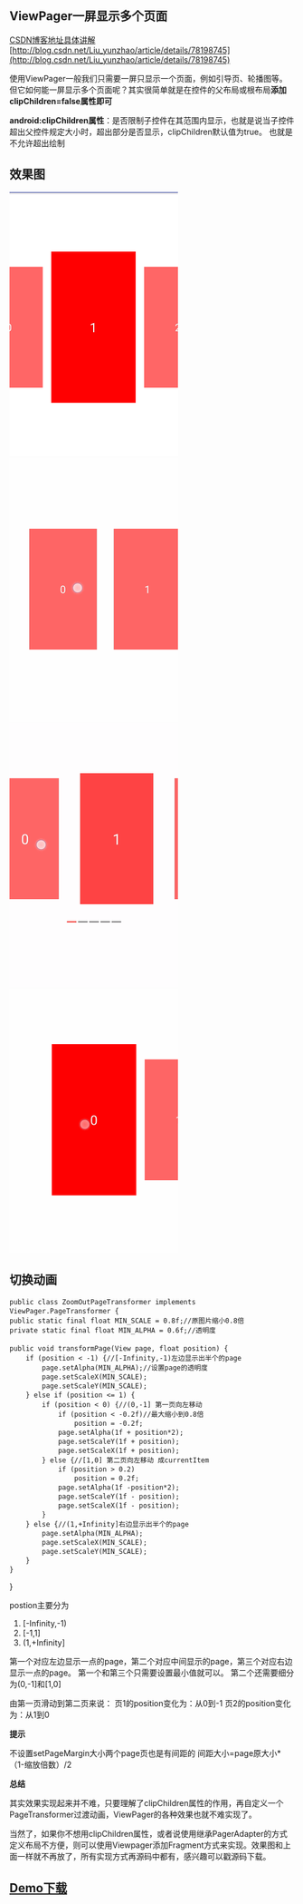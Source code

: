 ## ViewPager一屏显示多个页面 ##

[CSDN博客地址具体讲解](http://blog.csdn.net/Liu_yunzhao/article/details/78198745)
[http://blog.csdn.net/Liu_yunzhao/article/details/78198745](http://blog.csdn.net/Liu_yunzhao/article/details/78198745)

使用ViewPager一般我们只需要一屏只显示一个页面，例如引导页、轮播图等。但它如何能一屏显示多个页面呢？其实很简单就是在控件的父布局或根布局**添加clipChildren=false属性即可**

**android:clipChildren属性**：是否限制子控件在其范围内显示，也就是说当子控件超出父控件规定大小时，超出部分是否显示，clipChildren默认值为true。 也就是不允许超出绘制

## 效果图 ##

![](https://github.com/liuyunzhao/ViewPageGallery/blob/master/git/vp.png)
![](https://github.com/liuyunzhao/ViewPageGallery/blob/master/git/v_all.gif)
![](https://github.com/liuyunzhao/ViewPageGallery/blob/master/git/v_all_fr.gif)
![](https://github.com/liuyunzhao/ViewPageGallery/blob/master/git/v_all_mid.gif)

## 切换动画 ##
    public class ZoomOutPageTransformer implements ViewPager.PageTransformer {
    public static final float MIN_SCALE = 0.8f;//原图片缩小0.8倍
    private static final float MIN_ALPHA = 0.6f;//透明度

    public void transformPage(View page, float position) {
        if (position < -1) {//[-Infinity,-1)左边显示出半个的page
            page.setAlpha(MIN_ALPHA);//设置page的透明度
            page.setScaleX(MIN_SCALE);
            page.setScaleY(MIN_SCALE);
        } else if (position <= 1) {
            if (position < 0) {//(0,-1] 第一页向左移动
                if (position < -0.2f)//最大缩小到0.8倍
                    position = -0.2f;
                page.setAlpha(1f + position*2);
                page.setScaleY(1f + position);
                page.setScaleX(1f + position);
            } else {//[1,0] 第二页向左移动 成currentItem
                if (position > 0.2)
                    position = 0.2f;
                page.setAlpha(1f -position*2);
                page.setScaleY(1f - position);
                page.setScaleX(1f - position);
            }
        } else {//(1,+Infinity]右边显示出半个的page
            page.setAlpha(MIN_ALPHA);
            page.setScaleX(MIN_SCALE);
            page.setScaleY(MIN_SCALE);
        }
    }
}

postion主要分为

1. [-Infinity,-1)
2. [-1,1]
3. (1,+Infinity]

第一个对应左边显示一点的page，第二个对应中间显示的page，第三个对应右边显示一点的page。
第一个和第三个只需要设置最小值就可以。
第二个还需要细分为(0,-1]和[1,0]

由第一页滑动到第二页来说：
页1的position变化为：从0到-1
页2的position变化为：从1到0

**提示**

不设置setPageMargin大小两个page页也是有间距的
间距大小=page原大小*（1-缩放倍数）/2

**总结**

其实效果实现起来并不难，只要理解了clipChildren属性的作用，再自定义一个PageTransformer过渡动画，ViewPager的各种效果也就不难实现了。

当然了，如果你不想用clipChildren属性，或者说使用继承PagerAdapter的方式定义布局不方便，则可以使用Viewpager添加Fragment方式来实现。效果图和上面一样就不再放了，所有实现方式再源码中都有，感兴趣可以戳源码下载。

## **[Demo下载](https://github.com/liuyunzhao/ViewPageGallery/blob/master/git/app.apk)** ##

